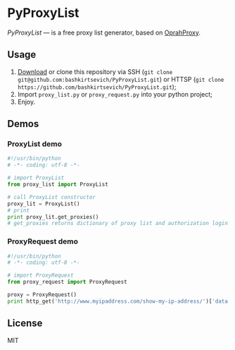 # PyProxyList

*PyProxyList* — is a free proxy list generator, based on [OprahProxy](https://github.com/spaze/oprah-proxy).

## Usage

  1. [Download](https://github.com/bashkirtsevich/PyProxyList/archive/master.zip) or clone this repository via SSH (`git clone git@github.com:bashkirtsevich/PyProxyList.git`) or HTTSP (`git clone https://github.com/bashkirtsevich/PyProxyList.git`);
  2. Import `proxy_list.py` or `proxy_request.py` into your python project;
  3. Enjoy.

## Demos
### ProxyList demo
```python
#!/usr/bin/python
# -*- coding: utf-8 -*-

# import ProxyList
from proxy_list import ProxyList

# call ProxyList constructor
proxy_lit = ProxyList()
# print 
print proxy_lit.get_proxies()
# get_proxies returns dictionary of proxy list and authorization login & password
```
### ProxyRequest demo
```python
#!/usr/bin/python
# -*- coding: utf-8 -*-

# import ProxyRequest
from proxy_request import ProxyRequest

proxy = ProxyRequest()
print http_get('http://www.myipaddress.com/show-my-ip-address/')['data']

```

License
----

MIT
